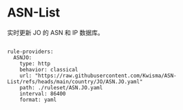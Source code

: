 
# ASN-List

实时更新 JO 的 ASN 和 IP 数据库。

<pre><code class="language-javascript">
rule-providers:
  ASNJO:
    type: http
    behavior: classical
    url: "https://raw.githubusercontent.com/Kwisma/ASN-List/refs/heads/main/country/JO/ASN.JO.yaml"
    path: ./ruleset/ASN.JO.yaml
    interval: 86400
    format: yaml
</code></pre>